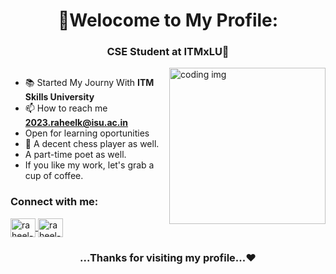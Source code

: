 <h1 align="center" >🚀Welocome to My Profile:</h1>
<h3 align="center" >CSE Student at ITMxLU🚀</h3>

<img src="https://c.tenor.com/GfSX-u7VGM4AAAAC/tenor.gif" alt="coding img" align="right" height="250" />

<p align="left"> <a href="https://twitter.com/" target="blank"><img src="https://img.shields.io/twitter/follow/?logo=twitter&style=for-the-badge" alt="" /></a> </p>

- 📚 Started My Journy With **ITM Skills University**
- 📫 How to reach me **2023.raheelk@isu.ac.in**
- Open for learning oportunities
- 🤖 A decent chess player as well.
- A part-time poet as well.
- If you like my work, let's grab a cup of coffee.
  

<h3 align="left">Connect with me:</h3>
<p align="left">
  <a href="https://www.linkedin.com/in/raheel-kotwal-02b594291/" target="blank">
    <img align="center" src="https://raw.githubusercontent.com/rahuldkjain/github-profile-readme-generator/master/src/images/icons/Social/linked-in-alt.svg" alt="raheel-k" height="30" width="40" />
  </a>
  <a href="https://www.instagram.com/raheel.solanki/" target="blank">
    <img align="center" src="https://raw.githubusercontent.com/rahuldkjain/github-profile-readme-generator/master/src/images/icons/Social/instagram.svg" alt="raheel-k" height="30" width="40" />
  </a>

</p>

<h3 align="center">...Thanks for visiting my profile...❤️</h3>



